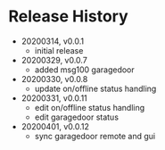 # Release History

* 20200314, v0.0.1
	* initial release
* 20200329, v0.0.7
	* added msg100 garagedoor
* 20200330, v0.0.8
	* update on/offline status handling
* 20200331, v0.0.11
	* edit on/offline status handling
	* edit garagedoor status
* 20200401, v0.0.12
	* sync garagedoor remote and gui
